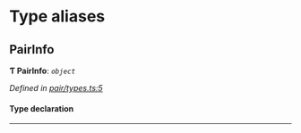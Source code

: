 

# Type aliases

<a id="pairinfo"></a>

##  PairInfo

**Ƭ PairInfo**: *`object`*

*Defined in [pair/types.ts:5](https://github.com/polkadot-js/common/blob/f6d05e0/packages/keyring/src/pair/types.ts#L5)*

#### Type declaration

___

